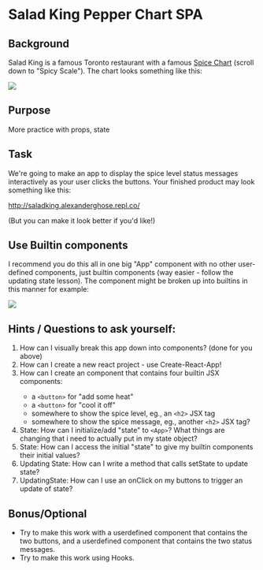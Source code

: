 # Salad King Pepper Chart SPA

## Background

Salad King is a famous Toronto restaurant with a famous <a href="https://saladking.com/">Spice Chart</a> (scroll down to "Spicy Scale"). The chart looks something like this:

<img src="https://hollyedejer.files.wordpress.com/2013/12/00spicyscale.jpg">

## Purpose

More practice with props, state

## Task

We're going to make an app to display the spice level status messages interactively as your user clicks the buttons. Your finished product may look something like this:

http://saladking.alexanderghose.repl.co/

(But you can make it look better if you'd like!)

## Use Builtin components

I recommend you do this all in one big "App" component with no other user-defined components, just builtin components (way easier - follow the updating state lesson).
The <App> component might be broken up into builtins in this manner for example:

<img src="https://user-images.githubusercontent.com/24878576/114344825-83fb0880-9b2e-11eb-8dbf-63cb5c3d5818.png">

## Hints / Questions to ask yourself: 
1. How can I visually break this app down into components? (done for you above) 
2. How can I create a new react project - use Create-React-App!
3. How can I create an <App> component that contains four builtin JSX components:
    - a `<button>` for "add some heat" 
    - a `<button>` for "cool it off" 
    - somewhere to show the spice level, eg., an `<h2>` JSX tag
    - somewhere to show the spice message, eg., another `<h2>` JSX tag?
4. State: How can I initialize/add "state" to `<App>`? What things are changing that i need to actually put in my state object? 
5. State: How can I access the initial "state" to give my builtin components their initial values? 
6. Updating State: How can I write a method that calls setState to update state? 
7. UpdatingState: How can I use an onClick on my buttons to trigger an update of state?

## Bonus/Optional

- Try to make this work with a <ButtonPanel> userdefined component that contains the two buttons, and a <StatusPanel> userdefined component that contains the two status messages.
- Try to make this work using Hooks.
